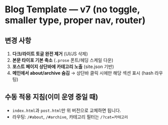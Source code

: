 # Blog Template — v7 (no toggle, smaller type, proper nav, router)

## 변경 사항
1) **다크/라이트 토글 완전 제거** (UI/JS 삭제)
2) **본문 타이포 기본 축소** (`.prose` 폰트/헤딩 스케일 다운)
3) **포스트 페이지 상단바에 카테고리 노출** (site.json 기반)
4) **메인에서 about/archive 숨김** → 상단바 클릭 시에만 해당 섹션 표시 (hash 라우팅)

## 수동 적용 지침(이미 운영 중일 때)
- `index.html`과 `post.html`만 위 버전으로 교체하면 됩니다.
- 라우팅: `/#about`, `/#archive`, 카테고리 필터는 `/?cat=카테고리`

